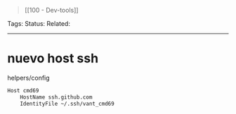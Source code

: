 > [[100 - Dev-tools]]

Tags: 
Status: 
Related: 

___

# nuevo host ssh

helpers/config
```txt
Host cmd69  
    HostName ssh.github.com  
    IdentityFile ~/.ssh/vant_cmd69
```